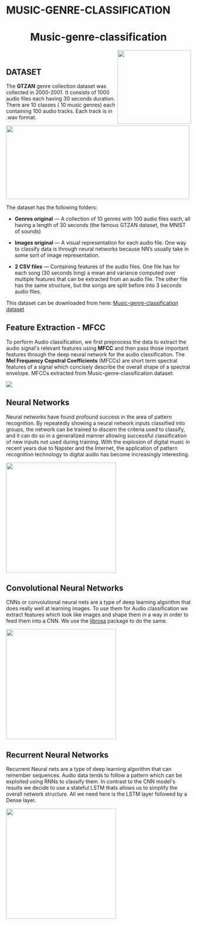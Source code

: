 # MUSIC-GENRE-CLASSIFICATION

<h1 align="center">  Music-genre-classification </h1><img align='right' src = https://miro.medium.com/max/640/0*Z3RADcGENZ7eymzR.gif  height="200" >

<br/>




 
## DATASET 
 The **GTZAN** genre collection dataset was collected in 2000-2001. It consists of 1000 audio files each having 30 seconds duration. There are 10 classes ( 10 music genres) each containing 100 audio tracks. Each track is in .wav format. 

<p>
<img src ="https://cdn.pixabay.com/photo/2016/10/29/20/58/sound-1781569__340.png" height=200 width=500>
</p>

The dataset has the following folders:
- **Genres original** — A collection of 10 genres with 100 audio files each, all having a length of 30 seconds (the famous GTZAN dataset, the MNIST of sounds)

- **Images original** — A visual representation for each audio file. One way to classify data is through neural networks because NN’s usually take in some sort of image representation.

- **2 CSV files** — Containing features of the audio files. One file has for each song (30 seconds long) a mean and variance computed over multiple features that can be extracted from an audio file. The other file has the same structure, but the songs are split before into 3 seconds audio files.

This dataset can be downloaded from here: [Music-genre-classification dataset](https://www.kaggle.com/code/jvedarutvija/music-genre-classification)


<h2>Feature Extraction - MFCC</h2>
To perform Audio classification, we first preprocess the data to extract the audio signal's relevant features using <b>MFCC</b> and then pass those important features through the deep neural network for the audio classification. The <b>Mel Frequency Cepstral Coefficients</b> (MFCCs) are short term spectral features of a signal which concisely describe the overall shape of a spectral envelope.
MFCCs extracted from Music-genre-classification dataset: 

<a><img src="https://editor.analyticsvidhya.com/uploads/64880spectrogram.png"></a>


<h2> Neural Networks </h2>
<p>
Neural networks have found profound success in the area of pattern recognition. By repeatedly showing a neural network inputs classified into groups, the network can be trained to discern the criteria used to classify, and it can do so in a generalized manner allowing successful classification of new inputs not used during training. With the explosion of digital music in recent years due to Napster and the Internet, the application of pattern recognition technology to digital audio has become increasingly interesting. 
</p>
<a> <img src = "https://data-flair.training/blogs/wp-content/uploads/sites/2/2020/05/music-genre-classifier-model.jpg" height=300> </a>

<h2> Convolutional Neural Networks </h2>
<p>
CNNs or convolutional neural nets are a type of deep learning algorithm that does really well at learning images. To use them for Audio classification we extract features which look like images and shape them in a way in order to feed them into a CNN. We use the <a href="https://librosa.org/doc/latest/index.html">librosa</a> package to do the same. 
</p>
<a> <img src = "https://miro.medium.com/max/800/1*Ahllapa1yWfoLQhyNxE1hg.png" height=300> </a>

<h2> Recurrent Neural Networks </h2>
<p>
Recurrent Neural nets are a type of deep learning algorithm that can remember sequences. Audio data tends to follow a pattern which can be exploited using RNNs to classify them.
In contrast to the CNN model's results we decide to use a stateful LSTM thats allows us to simplify the overall network structure. All we need here is the LSTM layer followed by a Dense layer.
</p>
<a> <img src="https://upload.wikimedia.org/wikipedia/commons/9/98/LSTM.png" height=300></a>


